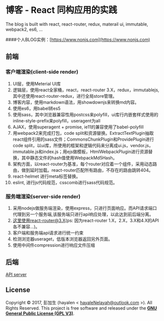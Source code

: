 # 博客 - React 同构应用的实践
The blog is built with react, react-router, redux, materail ui, immutable, webpack2, es6, ...

####个人BLOG实例：[https://www.nonjs.com](https://www.nonjs.com)

## 前端
### 客户端渲染(client-side render)
1. UI层，使用Meterial UI库
2. 逻辑层，使用react全家桶，react，react-router 3.X，redux，immutablejs, 其中还使用react-router-redux，进行全局store管理。
3. 博客内容，使用markdown语法，用showdownjs来转换md内容。
4. 使用es6，用babel转es5
5. 使用sass，其中浏览器兼容性用postcss来polyfill，ui库行内嵌套样式使用的inline-style-prefix来polyfill，useragent为all
6. AJAX，使用superagent + promise, ie11的兼容使用了babel-polyfill
7. 用webpack2来完成打包，code split和资源替换。ExtractTextPlugin抽取react组件引用的sass文件；CommonsChunkPlugin和ProvidePlugin进行code split，以ui库，所使用的框架和逻辑代码来分离成ui.js，vendor.js，immutable.js和index.js；用ejs做模板，HtmlWebpackPlugin进行资源替换，其中静态文件的hash值使用WebpackMd5Hash。
8. 架构方面，以react-router为基准，每个router对应着一个组件，采用动态路由，做到延时加载。react-router匹配所有路由，不存在的路由跳转404。
9. react-helmet 进行meta标签替换。
10. eslint, 进行js代码规范，csscomb进行sass代码规范。

### 服务端渲染(server-side render)
1. 采用nodejs做服务端渲染，使用express，只进行页面响应。而API请求端口代理到另一个服务端,该服务端只进行api响应处理，以此达到前后端分离。
2. 这里使用react-router@3.X(ps: 因为react-router 1.X，2.X，3.X和4.X的API各不兼容...)。
3. 客户端和服务端api请求进行统一约束
4. 检测浏览器useraget，低版本浏览器返回另外页面。
5. 使用中间件compression进行响应文件压缩

## 后端
[API server](https://github.com/Nelayah/blogCMS)

## License

Copyright © 2017, 彭加生 (hayalen < hayaleNelayah@outlook.com >). All Rights Reserved.
This project is free software and released under the **[GNU General Public License (GPL V3)](http://www.gnu.org/licenses/gpl.html)**.



